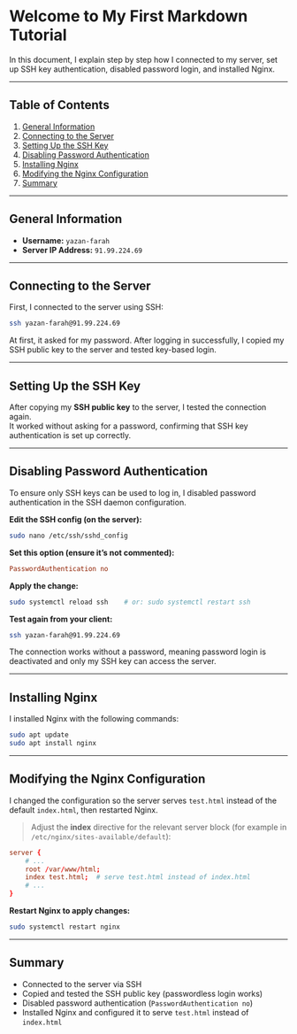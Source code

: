 # Welcome to My First Markdown Tutorial

In this document, I explain step by step how I connected to my server, set up SSH key authentication, disabled password login, and installed Nginx.

---

## Table of Contents

1. [General Information](#general-information)  
2. [Connecting to the Server](#connecting-to-the-server)  
3. [Setting Up the SSH Key](#setting-up-the-ssh-key)  
4. [Disabling Password Authentication](#disabling-password-authentication)  
5. [Installing Nginx](#installing-nginx)  
6. [Modifying the Nginx Configuration](#modifying-the-nginx-configuration)  
7. [Summary](#summary)

---

## General Information

- **Username:** `yazan-farah`  
- **Server IP Address:** `91.99.224.69`

---

## Connecting to the Server

First, I connected to the server using SSH:

```bash
ssh yazan-farah@91.99.224.69
```

At first, it asked for my password. After logging in successfully, I copied my SSH public key to the server and tested key-based login.

---

## Setting Up the SSH Key

After copying my **SSH public key** to the server, I tested the connection again.  
It worked without asking for a password, confirming that SSH key authentication is set up correctly.

---

## Disabling Password Authentication

To ensure only SSH keys can be used to log in, I disabled password authentication in the SSH daemon configuration.

**Edit the SSH config (on the server):**

```bash
sudo nano /etc/ssh/sshd_config
```

**Set this option (ensure it’s not commented):**
```conf
PasswordAuthentication no
```

**Apply the change:**
```bash
sudo systemctl reload ssh    # or: sudo systemctl restart ssh
```

**Test again from your client:**
```bash
ssh yazan-farah@91.99.224.69
```

The connection works without a password, meaning password login is deactivated and only my SSH key can access the server.

---

## Installing Nginx

I installed Nginx with the following commands:

```bash
sudo apt update
sudo apt install nginx
```

---

## Modifying the Nginx Configuration

I changed the configuration so the server serves `test.html` instead of the default `index.html`, then restarted Nginx.

> Adjust the **index** directive for the relevant server block (for example in `/etc/nginx/sites-available/default`):

```conf
server {
    # ...
    root /var/www/html;
    index test.html;  # serve test.html instead of index.html
    # ...
}
```

**Restart Nginx to apply changes:**
```bash
sudo systemctl restart nginx
```

---

## Summary

- Connected to the server via SSH  
- Copied and tested the SSH public key (passwordless login works)  
- Disabled password authentication (`PasswordAuthentication no`)  
- Installed Nginx and configured it to serve `test.html` instead of `index.html`
